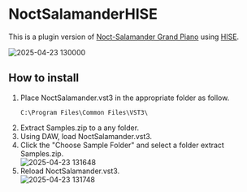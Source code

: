 # NoctSalamanderHISE
This is a plugin version of [Noct-Salamander Grand Piano](https://www.ir.isas.jaxa.jp/~cyamauch/NoctSalamanderGrandPiano/) using [HISE](https://hise.dev/).

![2025-04-23 130000](https://github.com/user-attachments/assets/8e06570b-14bf-4118-beec-e574f12cafe4)

## How to install

1. Place NoctSalamander.vst3 in the appropriate folder as follow.
   ```
   C:\Program Files\Common Files\VST3\
   ```
2. Extract Samples.zip to a any folder.
3. Using DAW, load NoctSalamander.vst3.
4. Click the "Choose Sample Folder" and select a folder extract Samples.zip.\
  ![2025-04-23 131648](https://github.com/user-attachments/assets/8994c856-ffbf-4050-861f-12c5ae0a2a8b)
6. Reload NoctSalamander.vst3.\
  ![2025-04-23 131748](https://github.com/user-attachments/assets/8ddfa36c-2f60-4234-be3d-2948efc81238)




  
